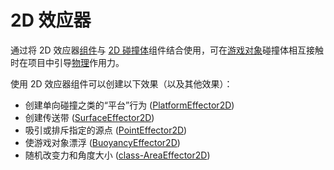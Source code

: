 # 2D 效应器

通过将 2D 效应器[组件](UsingComponents.html)与 [2D 碰撞体](Collider2D.html)组件结合使用，可在[游戏对象](GameObjects.html)碰撞体相互接触时在项目中引导[物理](PhysicsSection.html)作用力。

使用 2D 效应器组件可以创建以下效果（以及其他效果）：

* 创建单向碰撞之类的“平台”行为 ([PlatformEffector2D](class-PlatformEffector2D.html))
* 创建传送带 ([SurfaceEffector2D](class-SurfaceEffector2D.html))
* 吸引或排斥指定的源点 ([PointEffector2D](class-PointEffector2D.html))
* 使游戏对象漂浮 ([BuoyancyEffector2D](class-BuoyancyEffector2D.html))
* 随机改变力和角度大小 ([class-AreaEffector2D](class-AreaEffector2D.html))
